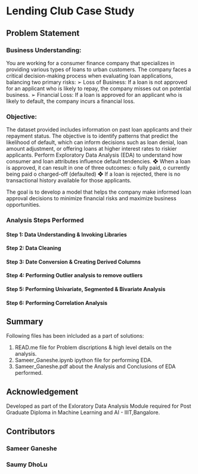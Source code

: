 # Lending Club Case Study

## Problem Statement

### Business Understanding:
You are working for a consumer finance company that specializes in providing various types of loans to urban customers. The
company faces a critical decision-making process when evaluating loan applications, balancing two primary risks:
    ➢ Loss of Business: If a loan is not approved for an applicant who is likely to repay, the company misses out on potential
business.
    ➢ Financial Loss: If a loan is approved for an applicant who is likely to default, the company incurs a financial loss.

### Objective:
The dataset provided includes information on past loan applicants and their repayment status. The objective is to identify
patterns that predict the likelihood of default, which can inform decisions such as loan denial, loan amount adjustment, or
offering loans at higher interest rates to riskier applicants.
Perform Exploratory Data Analysis (EDA) to understand how consumer and loan attributes influence default tendencies.
  ❖ When a loan is approved, it can result in one of three outcomes:
     o fully paid,
     o currently being paid
     o charged-off (defaulted)
  ❖ If a loan is rejected, there is no transactional history available for those applicants.
  
The goal is to develop a model that helps the company make informed loan approval decisions to minimize financial risks and
maximize business opportunities.

### Analysis Steps Performed
#### Step 1: Data Understanding & Invoking Libraries
#### Step 2: Data Cleaning
#### Step 3: Date Conversion & Creating Derived Columns
#### Step 4: Performing Outlier analysis to remove outliers
#### Step 5: Performing Univariate, Segmented & Bivariate Analysis
#### Step 6: Performing Correlation Analysis

## Summary
 Following files has been inlcluded as a part of solutions:
 1. READ.me file for Problem discriptions & high level details on the analysis.
 2. Sameer_Ganeshe.ipynb ipython file for performing EDA.
 3. Sameer_Ganeshe.pdf about the Analysis and Conclusions of EDA performed.

## Acknowledgement
Developed as part of the Exloratory Data Analysis Module required for Post Graduate Diploma in Machine Learning and AI - IIIT,Bangalore.

## Contributors
### Sameer Ganeshe
### Saumy DhoLu
